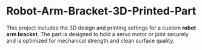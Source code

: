# Robot-Arm-Bracket-3D-Printed-Part
This project includes the 3D design and printing settings for a custom **robot arm bracket**. The part is designed to hold a servo motor or joint securely and is optimized for mechanical strength and clean surface quality.
